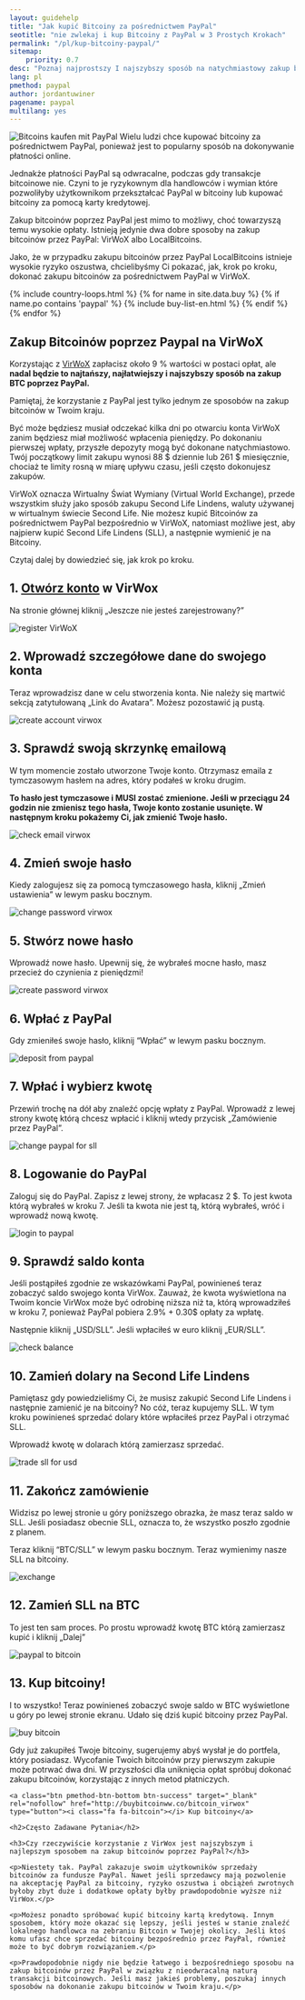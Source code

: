 ```yaml
---
layout: guidehelp
title: "Jak kupić Bitcoiny za pośrednictwem PayPal"
seotitle: "nie zwlekaj i kup Bitcoiny z PayPal w 3 Prostych Krokach"
permalink: "/pl/kup-bitcoiny-paypal/"
sitemap:
    priority: 0.7
desc: "Poznaj najprostszy I najszybszy sposób na natychmiastowy zakup bitcoinów z PayPal. Ten przewodnik krok po kroku wyjaśni Ci wszystko, co musisz o tym wiedzieć."  
lang: pl
pmethod: paypal
author: jordantuwiner
pagename: paypal
multilang: yes
---
```

<div class="col-sm-12">

<p><img class="img-responsive halfimg-right" alt="Bitcoins kaufen mit PayPal" src="/img/icons/sepa.png"> Wielu ludzi chce kupować bitcoiny za pośrednictwem PayPal, ponieważ jest to popularny sposób na dokonywanie płatności online.</p>

<p>Jednakże płatności PayPal są odwracalne, podczas gdy transakcje bitcoinowe nie. Czyni to je ryzykownym dla handlowców i wymian które pozwoliłyby użytkownikom przekształcać PayPal w bitcoiny lub kupować bitcoiny za pomocą karty kredytowej.</p>

<p>Zakup bitcoinów poprzez PayPal jest mimo to możliwy, choć towarzyszą temu wysokie opłaty. Istnieją jedynie dwa dobre sposoby na zakup bitcoinów przez PayPal: VirWoX albo LocalBitcoins.</p>
 
<p>Jako, że w przypadku zakupu bitcoinów przez PayPal LocalBitcoins istnieje wysokie ryzyko oszustwa, chcielibyśmy Ci pokazać, jak, krok po kroku, dokonać zakupu bitcoinów za pośrednictwem PayPal w VirWoX.</p>

</div>

<div class="col-sm-12">
	{% include country-loops.html %}
	{% for name in site.data.buy %}
	{% if name.po contains 'paypal' %}
	{% include buy-list-en.html %}
	{% endif %}
	{% endfor %}
</div>

<div class="col-sm-12 small-large-break">
</div>


<div class="col-xs-12">
<h2 class="pp-header">Zakup Bitcoinów poprzez Paypal na VirWoX</h2>

<p>Korzystając z <a href="http://buybitcoinww.co/bitcoin_virwox" rel="nofollow" target="_blank">VirWoX</a> zapłacisz około 9 % wartości w postaci opłat, ale <b>nadal będzie to najtańszy, najłatwiejszy i najszybszy sposób na zakup BTC poprzez PayPal.</b></p> 

<p>Pamiętaj, że korzystanie z PayPal jest tylko jednym ze sposobów na zakup bitcoinów w Twoim kraju.</p>

<p>Być może będziesz musiał odczekać kilka dni po otwarciu konta VirWoX zanim będziesz miał możliwość wpłacenia pieniędzy. Po dokonaniu pierwszej wpłaty, przyszłe depozyty mogą być dokonane natychmiastowo. Twój początkowy limit zakupu wynosi 88 $ dziennie lub 261 $ miesięcznie, chociaż te limity rosną w miarę upływu czasu, jeśli często dokonujesz zakupów.</p>

<p>VirWoX oznacza Wirtualny Świat Wymiany (Virtual World Exchange), przede wszystkim służy jako sposób zakupu Second Life Lindens, waluty używanej w wirtualnym świecie Second Life. Nie możesz kupić Bitcoinów za pośrednictwem PayPal bezpośrednio w VirWoX, natomiast możliwe jest, aby najpierw kupić Second Life Lindens (SLL), a następnie wymienić je na Bitcoiny.</p>

<p>Czytaj dalej by dowiedzieć się, jak krok po kroku.</p>

<h2>1. <a href="http://buybitcoinww.co/bitcoin_virwox" rel="nofollow" target="_blank">Otwórz konto</a> w VirWox</h2> 

<p>Na stronie głównej kliknij „Jeszcze nie jesteś zarejestrowany?”</p> 

<p><img src="/img/paypaltobtc/1.png" alt="register VirWoX" class="img-responsive kb-helper" /></p> 

<h2 id="enter-the-details-for-your-account">2. Wprowadź szczegółowe dane do swojego konta</h2> 

<p>Teraz wprowadzisz dane w celu stworzenia konta. Nie należy się martwić sekcją zatytułowaną „Link do Avatara”. Możesz pozostawić ją pustą. </p> 

<p><img src="/img/paypaltobtc/2.png" alt="create account virwox" class="img-responsive kb-helper" /></p> 

<h2 id="check-your-email">3. Sprawdź swoją skrzynkę emailową</h2> 

<p>W tym momencie zostało utworzone Twoje konto. Otrzymasz emaila z tymczasowym hasłem na adres, który podałeś w kroku drugim.</p> 

<p><strong>To hasło jest tymczasowe i MUSI zostać zmienione. Jeśli w przeciągu 24 godzin nie zmienisz tego hasła, Twoje konto zostanie usunięte. W następnym kroku pokażemy Ci, jak zmienić Twoje hasło.</strong></p> 

<p><img src="/img/paypaltobtc/3.png" alt="check email virwox" class="img-responsive kb-helper" /></p> 

<h2 id="change-your-password">4. Zmień swoje hasło</h2> 

<p>Kiedy zalogujesz się za pomocą tymczasowego hasła, kliknij „Zmień ustawienia” w lewym pasku bocznym.</p> 

<p><img src="/img/paypaltobtc/4.png" alt="change password virwox" class="img-responsive kb-helper" /></p> 

<h2 id="create-a-new-password">5. Stwórz nowe hasło</h2> 

<p>Wprowadź nowe hasło. Upewnij się, że wybrałeś mocne hasło, masz przecież do czynienia z pieniędzmi!</p> 

<p><img src="/img/paypaltobtc/5.png" alt="create password virwox" class="img-responsive kb-helper" /></p> 

<h2 id="deposit-from-paypal">6. Wpłać z PayPal</h2> 

<p>Gdy zmieniłeś swoje hasło, kliknij “Wpłać” w lewym pasku bocznym.</p> 

<p><img src="/img/paypaltobtc/6.png" alt="deposit from paypal" class="img-responsive kb-helper" /></p> 

<h2 id="deposit-and-select-amount">7. Wpłać i wybierz kwotę</h2> 

<p>Przewiń trochę na dół aby znaleźć opcję wpłaty z PayPal. Wprowadź z lewej strony kwotę którą chcesz wpłacić i kliknij wtedy przycisk „Zamówienie przez PayPal”.</p> 

<p><img src="/img/paypaltobtc/7.png" alt="change paypal for sll" class="img-responsive kb-helper" /></p> 

<h2 id="login-to-paypal">8. Logowanie do PayPal</h2> 

<p>Zaloguj się do PayPal. Zapisz z lewej strony, że wpłacasz 2 $. To jest kwota którą wybrałeś w kroku 7. Jeśli ta kwota nie jest tą, którą wybrałeś, wróć i wprowadź nową kwotę.</p> 

<p><img src="/img/paypaltobtc/8.png" alt="login to paypal" class="img-responsive kb-helper" /></p> 

<h2 id="verify-acccount-balance">9. Sprawdź saldo konta</h2> 

<p>Jeśli postąpiłeś zgodnie ze wskazówkami PayPal, powinieneś teraz zobaczyć saldo swojego konta VirWox. Zauważ, że kwota wyświetlona na Twoim koncie VirWox może być odrobinę niższa niż ta, którą wprowadziłeś w kroku 7, ponieważ PayPal pobiera 2.9% + 0.30$ opłaty za wpłatę.</p> 

<p>Następnie kliknij „USD/SLL”. Jeśli wpłaciłeś w euro kliknij „EUR/SLL”.</p> 

<p><img src="/img/paypaltobtc/9.png" alt="check balance" class="img-responsive kb-helper" /></p> 

<h2 id="trade-usd-for-second-life-lindens">10. Zamień dolary na Second Life Lindens</h2> 

<p>Pamiętasz gdy powiedzieliśmy Ci, że musisz zakupić Second Life Lindens i następnie zamienić je na bitcoiny? No cóż, teraz kupujemy SLL. W tym kroku powinieneś sprzedać dolary które wpłaciłeś przez PayPal i otrzymać SLL.</p> 

<p>Wprowadź kwotę w dolarach którą zamierzasz sprzedać.</p> 

<p><img src="/img/paypaltobtc/10.png" alt="trade sll for usd" class="img-responsive kb-helper" /></p> 

<h2 id="complete-order">11. Zakończ zamówienie </h2> 

<p>Widzisz po lewej stronie u góry poniższego obrazka, że masz teraz saldo w SLL. Jeśli posiadasz obecnie SLL, oznacza to, że wszystko poszło zgodnie z planem.</p> 

<p>Teraz kliknij “BTC/SLL” w lewym pasku bocznym. Teraz wymienimy nasze SLL na bitcoiny. </p> 

<p><img src="/img/paypaltobtc/11.png" alt="exchange" class="img-responsive kb-helper" /></p> 

<h2 id="trade-sll-for-btc">12. Zamień SLL na BTC</h2> 

<p>To jest ten sam proces. Po prostu wprowadź kwotę BTC którą zamierzasz kupić i kliknij „Dalej”</p> 

<p><img src="/img/paypaltobtc/12.png" alt="paypal to bitcoin" class="img-responsive kb-helper" /></p> 

<h2 id="buy-bitcoin">13. Kup bitcoiny!</h2> 

<p>I to wszystko! Teraz powinieneś zobaczyć swoje saldo w BTC wyświetlone u góry po lewej stronie ekranu. Udało się dziś kupić bitcoiny przez PayPal.</p> 

<p><img src="/img/paypaltobtc/13.png" alt="buy bitcoin" class="img-responsive kb-helper" /></p> 

<p>Gdy już zakupiłeś Twoje bitcoiny, sugerujemy abyś wysłał je do portfela, który posiadasz. Wycofanie Twoich bitcoinów przy pierwszym zakupie może potrwać dwa dni. W przyszłości dla uniknięcia opłat spróbuj dokonać zakupu bitcoinów, korzystając z innych metod płatniczych.</p> 
	
	<a class="btn pmethod-btn-bottom btn-success" target="_blank" rel="nofollow" href="http://buybitcoinww.co/bitcoin_virwox" type="button"><i class="fa fa-bitcoin"></i> Kup bitcoiny</a>
	
	<h2>Często Zadawane Pytania</h2>
	
	<h3>Czy rzeczywiście korzystanie z VirWox jest najszybszym i najlepszym sposobem na zakup bitcoinów poprzez PayPal?</h3>
	
	<p>Niestety tak. PayPal zakazuje swoim użytkowników sprzedaży bitcoinów za fundusze PayPal. Nawet jeśli sprzedawcy mają pozwolenie na akceptację PayPal za bitcoiny, ryzyko oszustwa i obciążeń zwrotnych byłoby zbyt duże i dodatkowe opłaty byłby prawdopodobnie wyższe niż VirWox.</p>
	
	<p>Możesz ponadto spróbować kupić bitcoiny kartą kredytową. Innym sposobem, który może okazać się lepszy, jeśli jesteś w stanie znaleźć lokalnego handlowca na zebraniu Bitcoin w Twojej okolicy. Jeśli ktoś komu ufasz chce sprzedać bitcoiny bezpośrednio przez PayPal, również może to być dobrym rozwiązaniem.</p>
	
	<p>Prawdopodobnie nigdy nie będzie łatwego i bezpośredniego sposobu na zakup bitcoinów przez PayPal w związku z nieodwracalną naturą transakcji bitcoinowych. Jeśli masz jakieś problemy, poszukaj innych sposobów na dokonanie zakupu bitcoinów w Twoim kraju.</p>
	
</div>